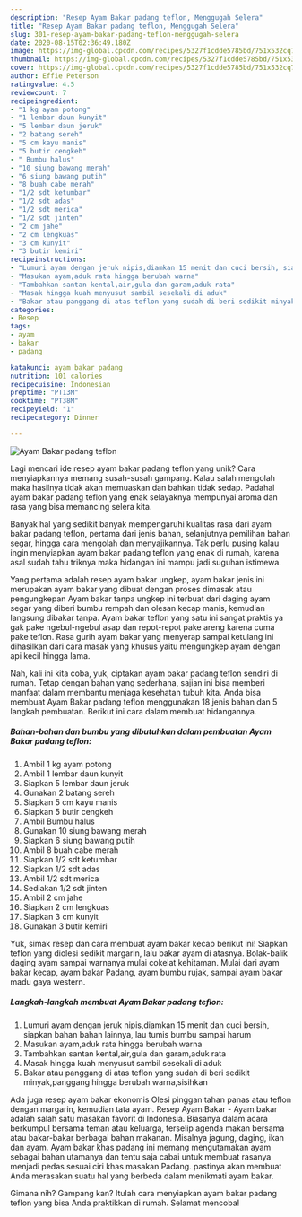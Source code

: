 ```yaml
---
description: "Resep Ayam Bakar padang teflon, Menggugah Selera"
title: "Resep Ayam Bakar padang teflon, Menggugah Selera"
slug: 301-resep-ayam-bakar-padang-teflon-menggugah-selera
date: 2020-08-15T02:36:49.180Z
image: https://img-global.cpcdn.com/recipes/5327f1cdde5785bd/751x532cq70/ayam-bakar-padang-teflon-foto-resep-utama.jpg
thumbnail: https://img-global.cpcdn.com/recipes/5327f1cdde5785bd/751x532cq70/ayam-bakar-padang-teflon-foto-resep-utama.jpg
cover: https://img-global.cpcdn.com/recipes/5327f1cdde5785bd/751x532cq70/ayam-bakar-padang-teflon-foto-resep-utama.jpg
author: Effie Peterson
ratingvalue: 4.5
reviewcount: 7
recipeingredient:
- "1 kg ayam potong"
- "1 lembar daun kunyit"
- "5 lembar daun jeruk"
- "2 batang sereh"
- "5 cm kayu manis"
- "5 butir cengkeh"
- " Bumbu halus"
- "10 siung bawang merah"
- "6 siung bawang putih"
- "8 buah cabe merah"
- "1/2 sdt ketumbar"
- "1/2 sdt adas"
- "1/2 sdt merica"
- "1/2 sdt jinten"
- "2 cm jahe"
- "2 cm lengkuas"
- "3 cm kunyit"
- "3 butir kemiri"
recipeinstructions:
- "Lumuri ayam dengan jeruk nipis,diamkan 15 menit dan cuci bersih, siapkan bahan bahan lainnya, lau tumis bumbu sampai harum"
- "Masukan ayam,aduk rata hingga berubah warna"
- "Tambahkan santan kental,air,gula dan garam,aduk rata"
- "Masak hingga kuah menyusut sambil sesekali di aduk"
- "Bakar atau panggang di atas teflon yang sudah di beri sedikit minyak,panggang hingga berubah warna,sisihkan"
categories:
- Resep
tags:
- ayam
- bakar
- padang

katakunci: ayam bakar padang 
nutrition: 101 calories
recipecuisine: Indonesian
preptime: "PT13M"
cooktime: "PT38M"
recipeyield: "1"
recipecategory: Dinner

---
```



![Ayam Bakar padang teflon](https://img-global.cpcdn.com/recipes/5327f1cdde5785bd/751x532cq70/ayam-bakar-padang-teflon-foto-resep-utama.jpg)

Lagi mencari ide resep ayam bakar padang teflon yang unik? Cara menyiapkannya memang susah-susah gampang. Kalau salah mengolah maka hasilnya tidak akan memuaskan dan bahkan tidak sedap. Padahal ayam bakar padang teflon yang enak selayaknya mempunyai aroma dan rasa yang bisa memancing selera kita.

Banyak hal yang sedikit banyak mempengaruhi kualitas rasa dari ayam bakar padang teflon, pertama dari jenis bahan, selanjutnya pemilihan bahan segar, hingga cara mengolah dan menyajikannya. Tak perlu pusing kalau ingin menyiapkan ayam bakar padang teflon yang enak di rumah, karena asal sudah tahu triknya maka hidangan ini mampu jadi suguhan istimewa.

Yang pertama adalah resep ayam bakar ungkep, ayam bakar jenis ini merupakan ayam bakar yang dibuat dengan proses dimasak atau pengungkepan Ayam bakar tanpa ungkep ini terbuat dari daging ayam segar yang diberi bumbu rempah dan olesan kecap manis, kemudian langsung dibakar tanpa. Ayam bakar teflon yang satu ini sangat praktis ya gak pake ngebul-ngebul asap dan repot-repot pake areng karena cuma pake teflon. Rasa gurih ayam bakar yang menyerap sampai ketulang ini dihasilkan dari cara masak yang khusus yaitu mengungkep ayam dengan api kecil hingga lama.


Nah, kali ini kita coba, yuk, ciptakan ayam bakar padang teflon sendiri di rumah. Tetap dengan bahan yang sederhana, sajian ini bisa memberi manfaat dalam membantu menjaga kesehatan tubuh kita. Anda bisa membuat Ayam Bakar padang teflon menggunakan 18 jenis bahan dan 5 langkah pembuatan. Berikut ini cara dalam membuat hidangannya.

<!--inarticleads1-->

##### Bahan-bahan dan bumbu yang dibutuhkan dalam pembuatan Ayam Bakar padang teflon:

1. Ambil 1 kg ayam potong
1. Ambil 1 lembar daun kunyit
1. Siapkan 5 lembar daun jeruk
1. Gunakan 2 batang sereh
1. Siapkan 5 cm kayu manis
1. Siapkan 5 butir cengkeh
1. Ambil  Bumbu halus
1. Gunakan 10 siung bawang merah
1. Siapkan 6 siung bawang putih
1. Ambil 8 buah cabe merah
1. Siapkan 1/2 sdt ketumbar
1. Siapkan 1/2 sdt adas
1. Ambil 1/2 sdt merica
1. Sediakan 1/2 sdt jinten
1. Ambil 2 cm jahe
1. Siapkan 2 cm lengkuas
1. Siapkan 3 cm kunyit
1. Gunakan 3 butir kemiri


Yuk, simak resep dan cara membuat ayam bakar kecap berikut ini! Siapkan teflon yang diolesi sedikit margarin, lalu bakar ayam di atasnya. Bolak-balik daging ayam sampai warnanya mulai cokelat kehitaman. Mulai dari ayam bakar kecap, ayam bakar Padang, ayam bumbu rujak, sampai ayam bakar madu gaya western. 

<!--inarticleads2-->

##### Langkah-langkah membuat Ayam Bakar padang teflon:

1. Lumuri ayam dengan jeruk nipis,diamkan 15 menit dan cuci bersih, siapkan bahan bahan lainnya, lau tumis bumbu sampai harum
1. Masukan ayam,aduk rata hingga berubah warna
1. Tambahkan santan kental,air,gula dan garam,aduk rata
1. Masak hingga kuah menyusut sambil sesekali di aduk
1. Bakar atau panggang di atas teflon yang sudah di beri sedikit minyak,panggang hingga berubah warna,sisihkan


Ada juga resep ayam bakar ekonomis Olesi pinggan tahan panas atau teflon dengan margarin, kemudian tata ayam. Resep Ayam Bakar - Ayam bakar adalah salah satu masakan favorit di Indonesia. Biasanya dalam acara berkumpul bersama teman atau keluarga, terselip agenda makan bersama atau bakar-bakar berbagai bahan makanan. Misalnya jagung, daging, ikan dan ayam. Ayam bakar khas padang ini memang mengutamakan ayam sebagai bahan utamanya dan tentu saja cabai untuk membuat rasanya menjadi pedas sesuai ciri khas masakan Padang. pastinya akan membuat Anda merasakan suatu hal yang berbeda dalam menikmati ayam bakar. 

Gimana nih? Gampang kan? Itulah cara menyiapkan ayam bakar padang teflon yang bisa Anda praktikkan di rumah. Selamat mencoba!
